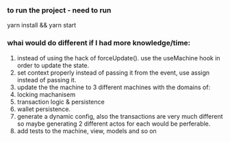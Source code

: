 <h3> to run the project - need to run </h3>
yarn install && yarn start

<h3> whai would do different if I had more knowledge/time: </h3>

1. instead of using the hack of forceUpdate(). use the useMachine hook in order to update the state.
2. set context properly instead of passing it from the event, use assign instead of passing it.
3. update the the machine to 3 different machines with the domains of:
  1. locking machanisem
  2. transaction logic & persistence
  3. wallet persistence.
4. generate a dynamic config, also the transactions are very much different so maybe generating 2 different actos for each would be perferable.
5. add tests to the machine, view, models and so on
